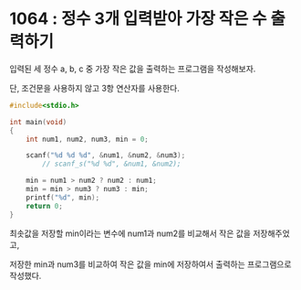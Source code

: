 # 1064 : 정수 3개 입력받아 가장 작은 수 출력하기
입력된 세 정수 a, b, c 중 가장 작은 값을 출력하는 프로그램을 작성해보자.

단, 조건문을 사용하지 않고 3항 연산자를 사용한다.

```c
#include<stdio.h>

int main(void)
{
	int num1, num2, num3, min = 0;

	scanf("%d %d %d", &num1, &num2, &num3);
		// scanf_s("%d %d", &num1, &num2);

	min = num1 > num2 ? num2 : num1;
	min = min > num3 ? num3 : min;
	printf("%d", min);
	return 0;
}

```
최솟값을 저장할 min이라는 변수에 num1과 num2를 비교해서 작은 값을 저장해주었고,

저장한 min과 num3를 비교하여 작은 값을 min에 저장하여서 출력하는 프로그램으로 작성했다.